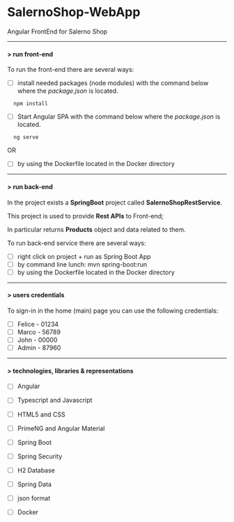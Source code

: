 # SalernoShop-WebApp
Angular FrontEnd for Salerno Shop

----
#### > run front-end

To run the front-end there are several ways:

- [ ] install needed packages (node modules) with the command below where the *package.json* is located. 
```
  npm install
```
- [ ] Start Angular SPA with the command below where the *package.json* is located. 
```
  ng serve
```

OR

- [ ] by using the Dockerfile located in the Docker directory

---


#### > run back-end

In the project exists a **SpringBoot** project called **SalernoShopRestService**.

This project is used to provide **Rest APIs** to Front-end; 

In particular returns **Products** object and data related to them.

To run back-end service there are several ways:

- [ ] right click on project + run as Spring Boot App
- [ ] by command line lunch: mvn spring-boot:run
- [ ] by using the Dockerfile located in the Docker directory

---

#### > users credentials

To sign-in in the home (main) page you can use the following credentials: 

- [ ] Felice - 01234
- [ ] Marco - 56789
- [ ] John - 00000
- [ ] Admin - 87960

---

#### > technologies, libraries & representations

- [ ] Angular
- [ ] Typescript and Javascript
- [ ] HTML5 and CSS
- [ ] PrimeNG and Angular Material
- [ ] Spring Boot
- [ ] Spring Security
- [ ] H2 Database
- [ ] Spring Data
- [ ] json format
- [ ] Docker

